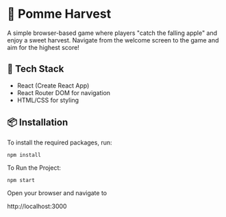 # 🍎 Pomme Harvest

A simple browser-based game where players "catch the falling apple" and enjoy a sweet harvest. Navigate from the welcome screen to the game and aim for the highest score!

## 🚀 Tech Stack

- React (Create React App)
- React Router DOM for navigation
- HTML/CSS for styling

## 📦 Installation

To install the required packages, run:

   
    npm install


To Run the Project:

    
    npm start


Open your browser and navigate to

http://localhost:3000
